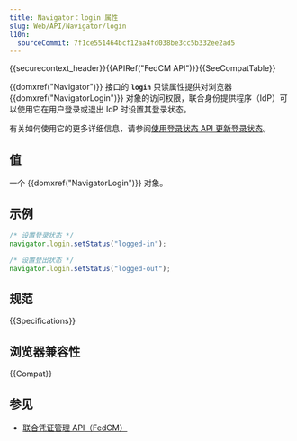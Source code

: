 ```yaml
---
title: Navigator：login 属性
slug: Web/API/Navigator/login
l10n:
  sourceCommit: 7f1ce551464bcf12aa4fd038be3cc5b332ee2ad5
---
```


{{securecontext_header}}{{APIRef("FedCM API")}}{{SeeCompatTable}}

{{domxref("Navigator")}} 接口的 **`login`** 只读属性提供对浏览器 {{domxref("NavigatorLogin")}} 对象的访问权限，联合身份提供程序（IdP）可以使用它在用户登录或退出 IdP 时设置其登录状态。

有关如何使用它的更多详细信息，请参阅[使用登录状态 API 更新登录状态](/zh-CN/docs/Web/API/FedCM_API/IDP_integration#update_login_status_using_the_login_status_api)。

## 值

一个 {{domxref("NavigatorLogin")}} 对象。

## 示例

```js
/* 设置登录状态 */
navigator.login.setStatus("logged-in");

/* 设置登出状态 */
navigator.login.setStatus("logged-out");
```

## 规范

{{Specifications}}

## 浏览器兼容性

{{Compat}}

## 参见

- [联合凭证管理 API（FedCM）](/zh-CN/docs/Web/API/FedCM_API)

